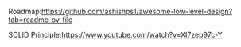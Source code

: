 Roadmap:https://github.com/ashishps1/awesome-low-level-design?tab=readme-ov-file

SOLID Principle:https://www.youtube.com/watch?v=XI7zep97c-Y
